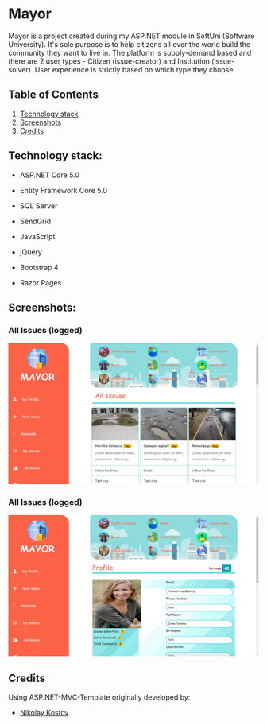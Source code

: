 # Mayor

Mayor is a project created during my ASP.NET module in SoftUni (Software University). It's sole purpose is to 
help citizens all over the world build the community they want to live in. The platform is supply-demand based
and there are 2 user types - Citizen (issue-creator) and Institution (issue-solver). User experience is strictly
based on which type they choose.

## Table of Contents
1. [Technology stack](https://github.com/miraDask/QuizHut#technology-stack)
2. [Screenshots](https://github.com/miraDask/QuizHut#screenshots)
3. [Credits](https://github.com/miraDask/QuizHut#credits)

## Technology stack:

- ASP.NET Core 5.0

- Entity Framework Core 5.0

- SQL Server

- SendGrid

- JavaScript

- jQuery

- Bootstrap 4

- Razor Pages

## Screenshots:

### All Issues (logged)
<img width="953" alt="Home page" src="https://github.com/troshanov/Mayor/blob/master/src/Web/Mayor.Web/wwwroot/img/git/Issues2.jpg">

### All Issues (logged)
<img width="953" alt="Home page" src="https://github.com/troshanov/Mayor/blob/master/src/Web/Mayor.Web/wwwroot/img/git/Profile.jpg">


## Credits
  
 Using ASP.NET-MVC-Template originally developed by:
- [Nikolay Kostov](https://github.com/NikolayIT)
